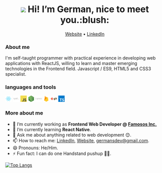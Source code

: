 <h1 align="center"><img src="https://media.giphy.com/media/hvRJCLFzcasrR4ia7z/giphy.gif" width="30px"> Hi! I’m German, nice to meet you.:blush:</h1>
<p align="center">
  <a href="https://germansdev.vercel.app/">Website</a> •
  <a href="https://www.linkedin.com/in/germansdev/">LinkedIn</a>
</p>

### About me
I'm self-taught programmer with practical experience in developing web applications with ReactJS, willing to learn and master emerging technologies in the Frontend field. Javascript / ES9, HTML5 and CSS3 specialist.

### languages and tools

<code><img height="20" src="https://raw.githubusercontent.com/github/explore/80688e429a7d4ef2fca1e82350fe8e3517d3494d/topics/react/react.png"></code>
<code><img height="20" src="https://raw.githubusercontent.com/github/explore/80688e429a7d4ef2fca1e82350fe8e3517d3494d/topics/nextjs/nextjs.png"></code>
<code><img height="20" src="https://raw.githubusercontent.com/github/explore/80688e429a7d4ef2fca1e82350fe8e3517d3494d/topics/javascript/javascript.png"></code>
<code><img height="20" src="https://raw.githubusercontent.com/github/explore/80688e429a7d4ef2fca1e82350fe8e3517d3494d/topics/nodejs/nodejs.png"></code>
<code><img height="20" src="https://raw.githubusercontent.com/github/explore/80688e429a7d4ef2fca1e82350fe8e3517d3494d/topics/express/express.png"></code>
<code><img height="20" src="https://raw.githubusercontent.com/github/explore/80688e429a7d4ef2fca1e82350fe8e3517d3494d/topics/firebase/firebase.png"></code>
<code><img height="20" src="https://raw.githubusercontent.com/github/explore/80688e429a7d4ef2fca1e82350fe8e3517d3494d/topics/git/git.png"></code>
<code><img height="20" src="https://raw.githubusercontent.com/github/explore/80688e429a7d4ef2fca1e82350fe8e3517d3494d/topics/typescript/typescript.png"></code>


### More about me

- 🔭 I’m currently working as **Frontend Web Developer @ <a href="https://www.linkedin.com/company/64713065/">Famosos Inc.</a>**
- 🌱 I’m currently learning **React Native**.
- 💬 Ask me about anything related to web development 😊.
- 📫 How to reach me: <a href="https://www.linkedin.com/in/germansdev/">LinkedIn</a>, <a href="https://germansdev.vercel.app/">Website</a>, <a href="mailto:germansdev@gmail.com">germansdev@gmail.com</a>.
- 😄 Pronouns: He/Him.
- ⚡ Fun fact: I can do one Handstand pushup 💪🏻.

[![Top Langs](https://github-readme-stats.vercel.app/api/top-langs/?username=kontrolg&layout=compact&theme=dark&hide_border=true)](https://github.com/kontrolg/github-readme-stats)

